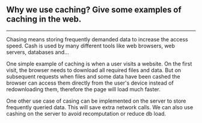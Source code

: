 ## Why we use caching? Give some examples of caching in the web.

---

Chasing means storing frequently demanded data to increase the access speed. Cash is used by many different tools like web browsers, web servers, databases and…

One simple example of caching is when a user visits a website. On the first visit, the browser needs to download all required files and data. But on subsequent requests when files and some data have been cashed the browser can access them directly from the user's device instead of redownloading them, therefore the page will load much faster.

One other use case of casing can be implemented on the server to store frequently queried data. This will save extra network calls. We can also use cashing on the server to avoid recomputation or reduce db load.

